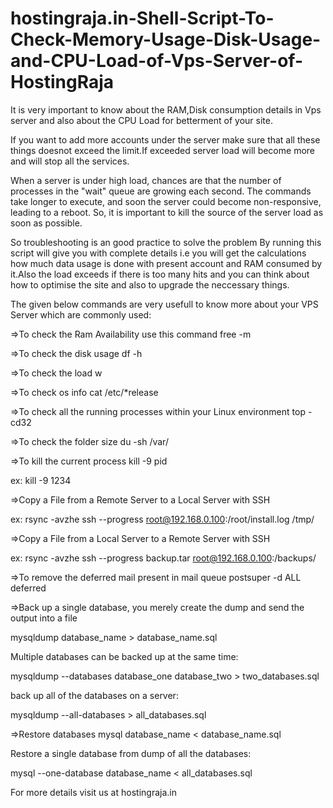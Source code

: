 # hostingraja.in-Shell-Script-To-Check-Memory-Usage-Disk-Usage-and-CPU-Load-of-Vps-Server-of-HostingRaja


It is very important to know about the RAM,Disk consumption details in Vps server and also about the CPU Load for betterment of your site.

If you want to add more accounts under the server make sure that all these things doesnot exceed the limit.If exceeded server load will become more and will stop all the services.

When a server is under high load, chances are that the number of processes in the "wait" queue are growing each second.
The commands take longer to execute, and soon the server could become non-responsive, leading to a reboot. So, it is important to kill the source of the server load as soon as possible.

So troubleshooting is an good practice to solve the problem By running this script will give you with complete details i.e you will get the calculations how much data usage is done with present account and RAM consumed by it.Also the load exceeds if there is too many hits and you can think about how to optimise the site and also to upgrade the neccessary things.


The given below commands are very usefull to know more about your VPS Server which are commonly used:

=>To check the Ram Availability use this command    free -m

=>To check the disk usage  df -h

=>To check the load w

=>To check os info  cat /etc/*release

=>To check all the running processes within your Linux environment   top -cd32

=>To check the folder size  du -sh /var/

=>To kill the current process kill -9 pid 

ex: kill -9 1234

=>Copy a File from a Remote Server to a Local Server with SSH

ex: rsync -avzhe ssh --progress root@192.168.0.100:/root/install.log /tmp/

=>Copy a File from a Local Server to a Remote Server with SSH

ex: rsync -avzhe ssh --progress backup.tar root@192.168.0.100:/backups/

=>To remove the deferred mail present in mail queue  postsuper -d ALL deferred

=>Back up a single database, you merely create the dump and send the output into a file

mysqldump database_name > database_name.sql


Multiple databases can be backed up at the same time:

mysqldump --databases database_one database_two > two_databases.sql


back up all of the databases on a server:

mysqldump --all-databases > all_databases.sql


=>Restore databases   mysql database_name < database_name.sql
  

Restore a single database from dump of all the databases:

mysql --one-database database_name < all_databases.sql


For more details visit us at hostingraja.in
